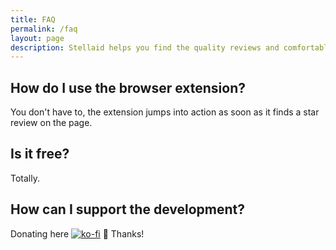 ```yaml
---
title: FAQ
permalink: /faq
layout: page
description: Stellaid helps you find the quality reviews and comfortably summarize them into a single value.
---
```


## How do I use the browser extension?

You don't have to, the extension jumps into action as soon as it finds a star review on the page.


## Is it free?

Totally.


## How can I support the development?

Donating here [![ko-fi](https://ko-fi.com/img/githubbutton_sm.svg)](https://ko-fi.com/N4N56KOTY) 💟 Thanks!